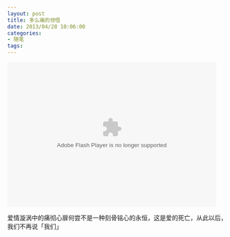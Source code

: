 ```yaml
---
layout: post
title: 多么痛的领悟
date: 2013/04/28 10:06:00
categories:
- 随笔
tags:
---
```


<embed src="http://player.yinyuetai.com/video/player/571543/v_9620425.swf" quality="high" width="480" height="334" align="middle" allowScriptAccess="sameDomain" allowfullscreen="true" type="application/x-shockwave-flash">
</embed>

爱情漩涡中的痛彻心扉何尝不是一种刻骨铭心的永恒，这是爱的死亡，从此以后，我们不再说「我们」
